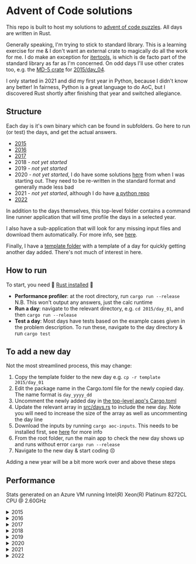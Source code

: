 # Advent of Code solutions

This repo is built to host my solutions to [advent of code puzzles](https://adventofcode.com/).
All days are written in Rust.

Generally speaking, I'm trying to stick to standard library.
This is a learning exercise for me & I don't want an external crate to magically do all the work for me.
I do make an exception for [itertools](https://docs.rs/itertools/latest/itertools/), is which is de facto part of the standard library as far as I'm concerned.
On odd days I'll use other crates too, e.g. the [MD-5 crate](https://docs.rs/md-5/latest/md5/) for [2015/day_04](2015/day_04/src/main.rs).

I only started in 2021 and did my first year in Python, because I didn't know any better!
In fairness, Python is a great language to do AoC, but I discovered Rust shortly after finishing that year and switched allegiance.

## Structure

Each day is it's own binary which can be found in subfolders.
Go here to run (or test) the days, and get the actual answers.

* [2015](2015)
* [2016](2016)
* [2017](2017)
* 2018 - _not yet started_
* 2019 - _not yet started_
* 2020 - _not yet started_, I do have some solutions [here](wip/year_2020) from when I was starting out.
They need to be re-written in the standard format and generally made less bad
* 2021 - _not yet started_, although I do have [a python repo](https://github.com/jmacadie/AdventOfCode)
* [2022](2022)

In addition to the days themselves, this top-level folder contains a command line runner application that
will time profile the days in a selected year.

I also have a sub-application that will look for any missing input files and download them automatically.
For more info, see [here](inputs).

Finally, I have a [template folder](template) with a template of a day for quickly getting another day added.
There's not much of interest in here.

## How to run

To start, you need :crab: [Rust installed](https://www.rust-lang.org/tools/install) :crab:

* **Performance profiler**: at the root directory, run `cargo run --release`
N.B. This won't output any answers, just the calc runtime
* **Run a day**: navigate to the relevant directory, e.g. `cd 2015/day_01`, and then `cargo run --release`
* **Test a day**: Most days have tests based on the example cases given in the problem description.
To run these, navigate to the day directory & run `cargo test`

## To add a new day

Not the most streamlined process, this may change:

1. Copy the template folder to the new day e.g. `cp -r template 2015/day_01`
2. Edit the package name in the Cargo.toml file for the newly copied day. The name format is `day_yyyy_dd`
3. Uncomment the newly added day in [the top-level app's Cargo.toml](Cargo.toml)
4. Update the relevant array in [src/days.rs](src/days.rs) to include the new day.
Note you will need to increase the size of the array as well as uncommenting the day line
5. Download the inputs by running `cargo aoc-inputs`. This needs to be installed first, see [here](inputs) for more info
6. From the root folder, run the main app to check the new day shows up and runs without error `cargo run --release`
7. Navigate to the new day & start coding :persevere:

Adding a new year will be a bit more work over and above these steps

## Performance

Stats generated on an Azure VM running Intel(R) Xeon(R) Platinum 8272CL CPU @ 2.60GHz

<details>
  <summary>2015</summary>

  **All Days: 555.24ms**

  | Day | Runtime | Percentage of year |
  |---|---|---|
  |  [Day 1: Not Quite Lisp](2015/day_01/src/main.rs) |   14.80 μs |    0% |
  |  [Day 2: I Was Told There Would Be No Math](2015/day_02/src/main.rs) |  154.80 μs |    0% |
  |  [Day 3: Perfect Spherical Houses in a Vacuum](2015/day_03/src/main.rs) |  674.90 μs |    0% |
  |  [Day 4: The Ideal Stocking Stuffer](2015/day_04/src/main.rs) |  282.74 ms |   50% |
  |  [Day 5: Dosen't He Have Intern-Elves For This?](2015/day_05/src/main.rs) |  331.40 μs |    0% |
  |  [Day 6: Probably a Fire Hazard](2015/day_06/src/main.rs) |   25.19 ms |    4% |
  |  [Day 7: Some Assembly Required](2015/day_07/src/main.rs) |   16.48 ms |    2% |
  |  [Day 8: Matchsticks](2015/day_08/src/main.rs) |   40.60 μs |    0% |
  |  [Day 9: All in a Single Night](2015/day_09/src/main.rs) |   20.01 ms |    3% |
  | [Day 10: Elves Look, Elves Say](2015/day_10/src/main.rs) |   62.95 ms |   11% |
  | [Day 11: Corporate Policy](2015/day_11/src/main.rs) |   52.00 ms |    9% |
  | [Day 12: JSAbacusFramework.io](2015/day_12/src/main.rs) |  177.30 μs |    0% |
  | [Day 13: Knights of the Dinner Table](2015/day_13/src/main.rs) |    3.16 ms |    0% |
  | [Day 14: Reindeer Olympics](2015/day_14/src/main.rs) |  249.40 μs |    0% |
  | [Day 15: Science for Hungry People](2015/day_15/src/main.rs) |  165.70 μs |    0% |
  | [Day 16: Aunt Sue](2015/day_16/src/main.rs) |  209.30 μs |    0% |
  | [Day 17: No Such Thing as Too Much](2015/day_17/src/main.rs) |    7.24 ms |    1% |
  | [Day 18: Like a GIF For Your Yard](2015/day_18/src/main.rs) |   47.98 ms |    8% |
  | [Day 19: Medicine for Rudolph](2015/day_19/src/main.rs) |   51.70 μs |    0% |
  | [Day 20: Infinite Elves and Infinite Houses](2015/day_20/src/main.rs) |  451.30 μs |    0% |
  | [Day 21: RPG Simulator 20XX](2015/day_21/src/main.rs) |  478.30 μs |    0% |
  | [Day 22: Wizard Simulator 20XX](2015/day_22/src/main.rs) |   26.53 ms |    4% |
  | [Day 23: Opening the Turing Lock](2015/day_23/src/main.rs) |   14.30 μs |    0% |
  | [Day 24: It Hangs in the Balance](2015/day_24/src/main.rs) |    7.95 ms |    1% |
  | [Day 25: Let It Snow](2015/day_25/src/main.rs) |    1.50 μs |    0% |

</details>

<details>
  <summary>2016</summary>

  **All Days: 15.15 s**

  | Day | Runtime | Percentage of year |
  |---|---|---|
  |  [Day 1: No Time for a Taxicab](2016/day_01/src/main.rs) |  60.50 μs |    0% |
  |  [Day 2: Bathroom Security](2016/day_02/src/main.rs) |  45.00 μs |    0% |
  |  [Day 3: Squares With Three Sides](2016/day_03/src/main.rs) | 346.30 μs |    0% |
  |  [Day 4: Security Through Obscurity](2016/day_04/src/main.rs) |   1.95 ms |    0% |
  |  [Day 5: How About a Nice Game of Chess?](2016/day_05/src/main.rs) |   5.52  s |   36% |
  |  [Day 6: Signals and Noise](2016/day_06/src/main.rs) | 211.10 μs |    0% |
  |  [Day 7: Internet Protocol Version 7](2016/day_07/src/main.rs) |   2.09 ms |    0% |
  |  [Day 8: Two-Factor Authentication](2016/day_08/src/main.rs) |  44.90 μs |    0% |
  |  [Day 9: Explosives in Cyberspace](2016/day_09/src/main.rs) |  31.90 μs |    0% |
  | [Day 10: Balance Bots](2016/day_10/src/main.rs) |  87.10 μs |    0% |
  | [Day 11: Radioisotope Thermoelectric Generators](2016/day_11/src/main.rs) |  46.63 ms |    0% |
  | [Day 12: Leonardo's Monorail](2016/day_12/src/main.rs) |   3.40 μs |    0% |
  | [Day 13: A Maze of Twisty Little Cubicles](2016/day_13/src/main.rs) |  57.10 μs |    0% |
  | [Day 14: One-Time Pad](2016/day_14/src/main.rs) |   9.51 s  |   63% |
  | [Day 15: Timing is Everything](2016/day_15/src/main.rs) |   8.60 μs |    0% |
  | [Day 16: Dragon Checksum](2016/day_16/src/main.rs) |   2.60 μs |    0% |
  | [Day 17: Two Steps Forward](2016/day_17/src/main.rs) |  27.39 ms |    0% |
  | [Day 18: Like a Rogue](2016/day_18/src/main.rs) |   1.19 ms |    0% |
  | [Day 19: An Elephant Named Joseph](2016/day_19/src/main.rs) |   1.50 μs |    0% |
  | [Day 20: Firewall Rules](2016/day_20/src/main.rs) |   128.00 μs |    0% |
  | [Day 21: Scrambled Letters and Hash](2016/day_21/src/main.rs) |    41.40 μs |    0% |
  | [Day 22: Grid Computing](2016/day_22/src/main.rs) |     1.22 ms |    0% |
  | [Day 23: Safe Cracking](2016/day_23/src/main.rs) |     2.30 μs |    0% |
  | [Day 24: Air Duct Spelunking](2016/day_24/src/main.rs) |   699.40 μs |    0% |
  | [Day 25: Clock Signal](2016/day_25/src/main.rs) |   305.41 μs |    0% |

</details>

<details>
  <summary>2017</summary>

  **All Days: 109.09 ms** _part-completed_

  | Day | Runtime | Percentage of year |
  |---|---|---|
  |  [Day 1: Inverse Captcha](2017/day_01/src/main.rs) |   3.20 μs |    0% |
  |  [Day 2: Corruption Checksum](2017/day_02/src/main.rs) |  22.50 μs |    0% |
  |  [Day 3: Spiral Memory](2017/day_03/src/main.rs) |   3.10 μs |    0% |
  |  [Day 4: High-Entropy Passphrases](2017/day_04/src/main.rs) |  303.60 μs |   0% |
  |  [Day 5: A Maze of Twisty Trampolines, All Alike](2017/day_05/src/main.rs) |   101.56 ms |   93% |
  |  [Day 6: Memory Reallocation](2017/day_06/src/main.rs) |    4.62 ms |    4% |
  |  [Day 7: Recursive Circus](2017/day_07/src/main.rs) |    489.70 μs |    0% |
  |  [Day 8: I Heard You Like Registers](2017/day_08/src/main.rs) |    393.80 μs |    0% |
  |  [Day 9: Stream Processing](2017/day_09/src/main.rs) |    185.80 μs |    0% |
  | [Day 10: Knot Hash](2017/day_10/src/main.rs) |    170.10 μs |    0% |
  | [Day 11: Hex Ed](2017/day_11/src/main.rs) |    450.50 μs |    0% |
  | [Day 12: Digital Plumber](2017/day_12/src/main.rs) |    535.80 μs |    0% |
  | [Day 13: Packet Scanners](2017/day_13/src/main.rs) |     29.10 μs |    0% |

</details>

<details>
  <summary>2018</summary>

  _No solutions yet written_

</details>

<details>
  <summary>2019</summary>

  _No solutions yet written_

</details>

<details>
  <summary>2020</summary>

  _No solutions yet written_

</details>

<details>
  <summary>2021</summary>

  _No solutions yet written_

</details>

<details>
  <summary>2022</summary>

  **All Days: 2.86s**

  | Day | Runtime | Percentage of year |
  |---|---|---|
  |  [Day 1: Calorie Counting](2022/day_01/src/main.rs) |   98.30 μs |    0% |
  |  [Day 2: Rock Paper Scissors](2022/day_02/src/main.rs) |  152.80 μs |    0% |
  |  [Day 3: Rucksack Reorganization](2022/day_03/src/main.rs) |  135.00 μs |    0% |
  |  [Day 4: Camp Cleanup](2022/day_04/src/main.rs) |  209.70 μs |    0% |
  |  [Day 5: Supply Stacks](2022/day_05/src/main.rs) |  139.40 μs |    0% |
  |  [Day 6: Tuning Trouble](2022/day_06/src/main.rs) |   13.70 μs |    0% |
  |  [Day 7: No Space Left On Device](2022/day_07/src/main.rs) |   55.10 μs |    0% |
  |  [Day 8: Treetop Tree House](2022/day_08/src/main.rs) |  109.30 μs |    0% |
  |  [Day 9: Rope Bridge](2022/day_09/src/main.rs) |  654.40 μs |    0% |
  | [Day 10: Cathode-Ray Tube](2022/day_10/src/main.rs) |   27.30 μs |    0% |
  | [Day 11: Monkey in the Middle](2022/day_11/src/main.rs) |   11.20 ms |    0% |
  | [Day 12: Hill Climbing Algorithm](2022/day_12/src/main.rs) |  545.70 μs |    0% |
  | [Day 13: Distress Signal](2022/day_13/src/main.rs) |  235.70 μs |    0% |
  | [Day 14: Regolith Reservoir](2022/day_14/src/main.rs) |   15.86 ms |    0% |
  | [Day 15: Beacon Exclusion Zone](2022/day_15/src/main.rs) |   39.50 μs |    0% |
  | [Day 16: Proboscidea Volcanium](2022/day_16/src/main.rs) |     1.01 s |   35% |
  | [Day 17: Pyroclastic Flow](2022/day_17/src/main.rs) |  397.60 μs |    0% |
  | [Day 18: Boiling Boulders](2022/day_18/src/main.rs) |  183.06 ms |    6% |
  | [Day 19: Not Enough Minerals](2022/day_19/src/main.rs) |  170.59 ms |    5% |
  | [Day 20: Grove Positioning System](2022/day_20/src/main.rs) |  178.75 ms |    6% |
  | [Day 21: Monkey Math](2022/day_21/src/main.rs) |    3.60 ms |    0% |
  | [Day 22: Monkey Map](2022/day_22/src/main.rs) |    3.10 ms |    0% |
  | [Day 23: Unstable Diffusion](2022/day_23/src/main.rs) |  242.24 ms |    8% |
  | [Day 24: Blizzard Basin](2022/day_24/src/main.rs) |     1.03 s |   36% |
  | [Day 25: Full of Hot Air](2022/day_25/src/main.rs) |   15.30 μs |    0% |

</details>
